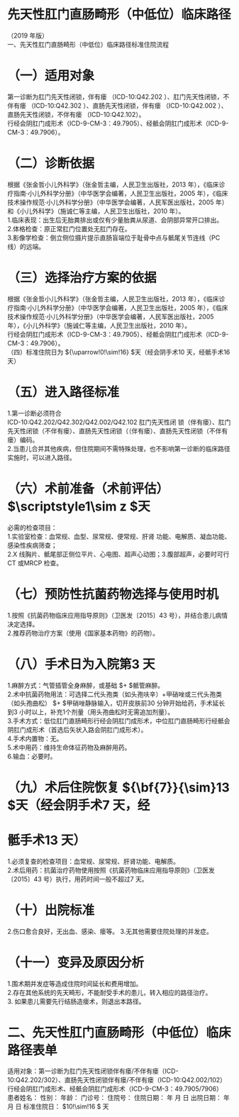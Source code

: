 # 先天性肛门直肠畸形（中低位）临床路径  
（2019 年版）  
一、先天性肛门直肠畸形（中低位）临床路径标准住院流程  
# （一）适用对象  
第一诊断为肛门先天性闭锁，伴有瘘
（ICD-10:Q42.202 ）、肛门先天性闭锁，不伴有瘘
（ICD-10:Q42.302 ）、直肠先天性闭锁，伴有瘘
（ICD-10:Q42.002 ）、直肠先天性闭锁，不伴有瘘
（ICD-10:Q42.102）。  
行经会阴肛门成形术（ICD-9-CM-3：49.7905）、经骶会阴肛门成形术（ICD-9-CM-3：49.7906）。  
# （二）诊断依据  
根据《张金哲小儿外科学》（张金哲主编，人民卫生出版社，2013 年），《临床诊疗指南·小儿外科学分册》（中华医学会编著，人民卫生出版社，2005 年），《临床技术操作规范·小儿外科学分册》（中华医学会编著，人民军医出版社，2005 年）和《小儿外科学》（施诚仁等主编，人民卫生出版社，2010 年）。  
1.临床表现：出生后无胎粪排出或仅有少量胎粪从尿道、会阴部异常开口排出。  
2.体格检查：原正常肛门位置处无肛门存在。  
3.影像学检查：倒立侧位摄片提示直肠盲端位于耻骨中点与骶尾关节连线（PC 线）的远端。  
# （三）选择治疗方案的依据  
根据《张金哲小儿外科学》（张金哲主编，人民卫生出版社，2013 年），《临床诊疗指南·小儿外科学分册》（中华医学会编著，人民卫生出版社，2005 年），《临床技术操作规范·小儿外科学分册》（中华医学会编著，人民军医出版社，2005 年），《小儿外科学》（施诚仁等主编，人民卫生出版社，2010 年）。  
行经会阴肛门成形术（ICD-9-CM-3：49.7905）、经骶会阴肛门成形术（ICD-9-CM-3：49.7906）。  
（四）标准住院日为 ${\uparrow\!0\!\sim\!16} $天（经会阴手术10 天，经骶手术16 天）  
# （五）进入路径标准  
1.第一诊断必须符合  
ICD-10:Q42.202/Q42.302/Q42.002/Q42.102 肛门先天性闭 锁（伴有瘘）、肛门先天性闭锁（不伴有瘘）、直肠先天性闭锁（（伴有瘘）、直肠先天性闭锁（不伴有瘘）编码。  
2.当患儿合并其他疾病，但住院期间不需特殊处理，也不影响第一诊断的临床路径实施时，可以进入路径。  
# （六）术前准备（术前评估） $\scriptstyle1\sim z $天  
必需的检查项目：  
1.实验室检查：血常规、血型、尿常规、便常规、肝肾 功能、电解质、凝血功能、感染性疾病筛查；  
2.X 线胸片、骶尾部正侧位平片、心电图、超声心动图；3.腹部超声，必要时可行CT 或MRCP 检查。  
# （七）预防性抗菌药物选择与使用时机  
1.按照《抗菌药物临床应用指导原则》（卫医发〔2015〕43 号），并结合患儿病情决定选择。  
2.推荐药物治疗方案（使用《国家基本药物》的药物）。  
# （八）手术日为入院第3 天  
1.麻醉方式：气管插管全身麻醉，或基础 $+ $骶管麻醉。  
2.术中抗菌药物用法：可选择二代头孢类（如头孢呋辛）+甲硝唑或三代头孢类（如头孢曲松） $+ $甲硝唑静脉输入，切开皮肤前30 分钟开始给药，手术延长到3 小时以上，补充1个剂量（用头孢曲松时无需追加剂量）。  
3.手术方式：低位肛门直肠畸形行经会阴肛门成形术，中位肛门直肠畸形行经骶会阴肛门成形术（首选后矢状入路会阴肛门成形术）。  
4.手术内置物：无。  
5.术中用药：维持生命体征药物及麻醉用药。  
6.输血：必要时。  
# （九）术后住院恢复 ${\bf{7}}{\sim}13 $天（经会阴手术7 天，经  
# 骶手术13 天）  
1.必须复查的检查项目：血常规、尿常规、肝肾功能、电解质。  
2.术后用药：抗菌治疗药物使用按照《抗菌药物临床应用指导原则》（卫医发〔2015〕43 号）执行，用药时间一般不超过7 天。  
# （十）出院标准  
2.伤口愈合良好，无出血、感染、瘘等。 3.无其他需要住院处理的并发症。  
# （十一）变异及原因分析  
1.围术期并发症等造成住院时间延长和费用增加。  
2.存在其他系统的先天畸形，不能耐受手术的患儿，转入相应的路径治疗。  
3. 如果患儿需要先行结肠造瘘术，则退出本路径。  
# 二、先天性肛门直肠畸形（中低位）临床路径表单  
适用对象：第一诊断为肛门先天性闭锁伴有瘘/不伴有瘘（ICD-10:Q42.202/302）、直肠先天性闭锁伴有瘘/不伴有瘘（ICD-10:Q42.002/102） 行经会阴肛门成形术、经骶会阴肛门成形术（ICD-9-CM-3：49.7905/7906）  
患者姓名：           性别：      年龄：        门诊号：       住院号：       住院日期：    年    月    日 出院日期：    年   月   日  标准住院日： $10\!\sim\!16 $ 天  

